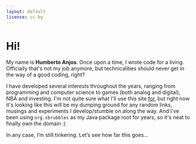 ```yaml
---
layout: default
license: cc-by
---
```


# Hi! 

My name is **Humberto Anjos**. Once upon a time, I wrote code for a living. Officially that's not my job anymore, but technicalities should never get in the way of a good coding, right? 

I have developed several interests throughout the years, ranging from programming and computer science to games (both analog and digital), NBA and investing. I'm not quite sure what I'll use this site [for](http://wiki.c2.com/?EndingWithaPreposition), but right now it's looking like this will be my dumping ground for any random links, musings and experiments I develop/stumble on along the way. And I've been using `org.sbrubbles` as my Java package root for years, so it's neat to finally own the domain :)

In any case, I’m still tinkering. Let’s see how far this goes...